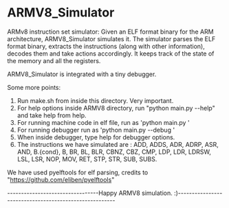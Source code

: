 ARMV8_Simulator
===============

ARMv8 instruction set simulator:
Given an ELF format binary for the ARM architecture, ARMV8_Simulator simulates it. The simulator parses the ELF format binary, extracts
the instructions (along with other information), decodes them and take actions accordingly. It keeps track of the state of the memory and all the registers.

ARMV8_Simulator is integrated with a tiny debugger.

Some more points:
1. Run make.sh from inside this directory. Very important.
2. For help options inside ARMV8 directory, run "python main.py --help" and take help from help.
3. For running machine code in elf file, run as 'python main.py <filename>'
4. For running debugger run as 'python main.py --debug <filename>'
5. When inside debugger, type help for debugger options.
6. The instructions we have simulated are : 
ADD, ADDS, ADR, ADRP, ASR, AND, B.{cond}, B, BR, BL, BLR, CBNZ, CBZ, CMP, LDP, LDR, LDRSW, LSL, LSR, NOP, MOV, RET, STP, STR, SUB, SUBS.


We have used pyelftools for elf parsing, credits to "https://github.com/eliben/pyelftools"


---------------------------------Happy ARMV8 simulation. :)-------------------------------------------------------
